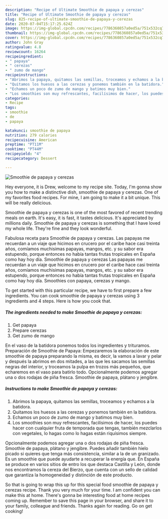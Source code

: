 ```yaml
---
description: "Recipe of Ultimate Smoothie de papaya y cerezas"
title: "Recipe of Ultimate Smoothie de papaya y cerezas"
slug: 825-recipe-of-ultimate-smoothie-de-papaya-y-cerezas
date: 2020-07-04T15:17:25.624Z
image: https://img-global.cpcdn.com/recipes/7786360857a0ed5a/751x532cq70/smoothie-de-papaya-y-cerezas-foto-principal.jpg
thumbnail: https://img-global.cpcdn.com/recipes/7786360857a0ed5a/751x532cq70/smoothie-de-papaya-y-cerezas-foto-principal.jpg
cover: https://img-global.cpcdn.com/recipes/7786360857a0ed5a/751x532cq70/smoothie-de-papaya-y-cerezas-foto-principal.jpg
author: John Gray
ratingvalue: 4.8
reviewcount: 16264
recipeingredient:
- " papaya"
- " cerezas"
- " zumo de mango"
recipeinstructions:
- "Abrimos la papaya, quitamos las semillas, troceamos y echamos a la batidora."
- "Quitamos los huesos a las cerezas y ponemos también en la batidora."
- "Echamos un poco de zumo de mango y batimos muy bien."
- "Los smoothies son muy refrescantes, facilísimos de hacer, los puedes hacer con cualquier fruta de temporada que tengas, también mezclarlos con vegetales, lo hagas como lo hagas están riquísimos siempre."
categories:
- Recipe
tags:
- smoothie
- de
- papaya

katakunci: smoothie de papaya 
nutrition: 279 calories
recipecuisine: American
preptime: "PT11M"
cooktime: "PT44M"
recipeyield: "4"
recipecategory: Dessert

---
```



![Smoothie de papaya y cerezas](https://img-global.cpcdn.com/recipes/7786360857a0ed5a/751x532cq70/smoothie-de-papaya-y-cerezas-foto-principal.jpg)

Hey everyone, it is Drew, welcome to my recipe site. Today, I'm gonna show you how to make a distinctive dish, smoothie de papaya y cerezas. One of my favorites food recipes. For mine, I am going to make it a bit unique. This will be really delicious.

Smoothie de papaya y cerezas is one of the most favored of recent trending meals on earth. It's easy, it is fast, it tastes delicious. It's appreciated by millions daily. Smoothie de papaya y cerezas is something that I have loved my whole life. They're fine and they look wonderful.

Fabulosa receta para Smoothie de papaya y cerezas. Las papayas me recuerdan a un viaje que hicimos en crucero por el caribe hace casi treinta años, comíamos muchisimas papayas, mangos, etc. y su sabor era estupendo, porque entonces no había tantas frutas tropicales en España como hay hoy día. Smoothie de papaya y cerezas Las papayas me recuerdan a un viaje que hicimos en crucero por el caribe hace casi treinta años, comíamos muchisimas papayas, mangos, etc. y su sabor era estupendo, porque entonces no había tantas frutas tropicales en España como hay hoy día. Smoothies con papaya, cerezas y mango.


To get started with this particular recipe, we have to first prepare a few ingredients. You can cook smoothie de papaya y cerezas using 3 ingredients and 4 steps. Here is how you cook that.

<!--inarticleads1-->

##### The ingredients needed to make Smoothie de papaya y cerezas:

1. Get  papaya
1. Prepare  cerezas
1. Get  zumo de mango


En el vaso de la batidora ponemos todos los ingredientes y trituramos. Preparación de Smoothie de Papaya: Empezaremos la elaboración de este smoothie de papaya preparando la misma, es decir, la vamos a lavar y pelar y después la abrimos en dos mitades, a las que les sacamos las semillas negras del interior, y troceamos la pulpa en trozos más pequeños, que echaremos en el vaso para batirlo todo. Opcionalmente podemos agregar una o dos rodajas de piña fresca. Smoothie de papaya, plátano y jengibre. 

<!--inarticleads2-->

##### Instructions to make Smoothie de papaya y cerezas:

1. Abrimos la papaya, quitamos las semillas, troceamos y echamos a la batidora.
1. Quitamos los huesos a las cerezas y ponemos también en la batidora.
1. Echamos un poco de zumo de mango y batimos muy bien.
1. Los smoothies son muy refrescantes, facilísimos de hacer, los puedes hacer con cualquier fruta de temporada que tengas, también mezclarlos con vegetales, lo hagas como lo hagas están riquísimos siempre.


Opcionalmente podemos agregar una o dos rodajas de piña fresca. Smoothie de papaya, plátano y jengibre. Puedes añadir también hielo picado si quieres que tenga más consistencia, similar a la de un granizado. Es un smoothie que puede ayudarte a recuperar la energía que. En España se produce en varios sitios de entro los que destaca Castilla y León, donde nos encontramos la cereza del Bierzo, que cuenta con un sello de calidad que garantiza la homogeneidad y distinción de este producto. 

So that is going to wrap this up for this special food smoothie de papaya y cerezas recipe. Thank you very much for your time. I am confident you can make this at home. There's gonna be interesting food at home recipes coming up. Remember to save this page in your browser, and share it to your family, colleague and friends. Thanks again for reading. Go on get cooking!
